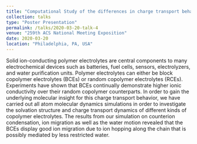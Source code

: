 ```yaml
---
title: "Computational Study of the differences in charge transport behavior between ordered block copolymer electrolytes and random copolymer electrolytes (virtual due to COVID-19 pandemic)"
collection: talks
type: "Poster Presentation"
permalink: /talks/2020-03-20-talk-4
venue: "259th ACS National Meeting Exposition"
date: 2020-03-20
location: "Philadelphia, PA, USA"
---
```


Solid ion-conducting polymer electrolytes are central components to many electrochemical devices such as batteries, fuel cells, sensors, electrolyzers, and water purification units. Polymer electrolytes can either be block copolymer electrolytes (BCEs)  or random copolymer electrolytes (RCEs). Experiments have shown that BCEs continually demonstrate higher ionic conductivity over their random copolymer counterparts. In order to gain the underlying molecular insight for this charge transport behavior, we have carried out all atom molecular dynamics simulations in order to investigate the solvation structure and charge transport dynamics of different kinds of copolymer electrolytes. The results from our simulation on counterion condensation, ion migration as well as the water motion revealed that the BCEs display good ion migration due to ion hopping along the chain that is possibly mediated by less restricted water.

